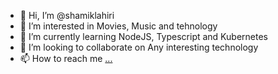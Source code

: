 - 👋 Hi, I’m @shamiklahiri
- 👀 I’m interested in Movies, Music and tehnology
- 🌱 I’m currently learning NodeJS, Typescript and Kubernetes
- 💞️ I’m looking to collaborate on Any interesting technology
- 📫 How to reach me [...](https://www.linkedin.com/in/shamiklahiri/)

<!---
shamiklahiri/shamiklahiri is a ✨ special ✨ repository because its `README.md` (this file) appears on your GitHub profile.
You can click the Preview link to take a look at your changes.
--->
